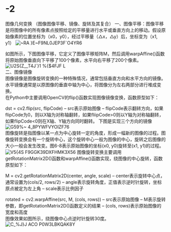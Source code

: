 # -2
图像几何变换 （图像图像平移、镜像、旋转及其复合） 
一、图像平移：图像平移是将图像中的所有像素点按照给定的平移量进行水平或垂直方向上的移动。假设原始像素的位置坐标为（x0，y0），经过平移量（△x，△y）后，坐标变为（x1, y1） ![~RA }E~F9NL0JEP3F`O4YR6](https://user-images.githubusercontent.com/98206033/229677578-865aac4c-d776-490c-8c0d-cb15cba5adf8.png)

如图所示，下图图像平移，它定义了图像平移矩阵M，然后调用warpAffine()函数将原始图像垂直向下平移了100个像素，水平向右平移了200个像素。  
![U2S{Z__T4J`}1 %{$4FJF L](https://user-images.githubusercontent.com/98206033/229677417-30f84581-2921-4f29-a28c-55220cd30f48.png)    
二、图像镜像  
图像镜像是图像旋转变换的一种特殊情况，通常包括垂直方向和水平方向的镜像。水平镜像通常是以原图像的垂直中轴为中心，将图像分为左右两部分进行堆成变换。  
在Python中主要调用OpenCV的flip()函数实现图像镜像变换，函数原型如下：

dst = cv2.flip(src, flipCode)
– src表示原始图像
– flipCode表示翻转方向，如果flipCode为0，则以X轴为对称轴翻转，如果fliipCode>0则以Y轴为对称轴翻转，如果flipCode<0则在X轴、Y轴方向同时翻转。
下图是实现三个方向的镜像  
![G59%~ 4_`8PYWFVYOIZF`76](https://user-images.githubusercontent.com/98206033/229681910-9091650d-32d6-4928-9cff-695565da2ac1.png)  
图像旋转是指图像以某一点为中心旋转一定的角度，形成一幅新的图像的过程。图像旋转变换会有一个旋转中心，这个旋转中心一般为图像的中心，旋转之后图像的大小一般会发生改变。图6-8表示原始图像的坐标(x0, y0)旋转至(x1, y1)的过程。
![V5{4S F9GGK39DXFHMK3X56](https://user-images.githubusercontent.com/98206033/229684421-f543b883-c709-47c9-8b92-e6fed15efd25.png)
图像旋转变换主要调用getRotationMatrix2D()函数和warpAffine()函数实现，绕图像的中心旋转，函数原型如下：

M = cv2.getRotationMatrix2D(center, angle, scale)
– center表示旋转中心点，通常设置为(cols/2, rows/2)
– angle表示旋转角度，正值表示逆时针旋转，坐标原点被定为左上角
– scale表示比例因子  

rotated = cv2.warpAffine(src, M, (cols, rows))
– src表示原始图像
– M表示旋转参数，即getRotationMatrix2D()函数定义的结果
– (cols, rows)表示原始图像的宽度和高度  
图像效果如图所示，绕图像中心点逆时针旋转30度。
![C_%J}J ACO P0W3LBKQAK8Y](https://user-images.githubusercontent.com/98206033/229684537-ead6ca7a-867d-4592-96e5-fe7da693f9d0.png)


